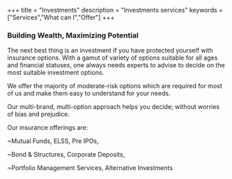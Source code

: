 +++
title = "Investments"
description = "Investments services"
keywords = ["Services","What can I","Offer"]
+++

### Building Wealth, Maximizing Potential

The next best thing is an investment if you have protected yourself with insurance options. With a gamut of variety of options suitable for all ages and financial statuses, one always needs experts to advise to decide on the most suitable investment options.

We offer the majority of moderate-risk options which are required for most of us and make them easy to understand for your needs.

Our multi-brand, multi-option approach helps you decide; without worries of bias and prejudice.

Our insurance offerings are:

~Mutual Funds, ELSS, Pre IPOs,

~Bond & Structures, Corporate Deposits,

~Portfolio Management Services, Alternative Investments